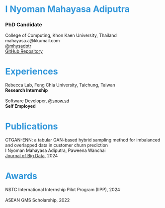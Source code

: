 # <span style="color:#3498db">I Nyoman Mahayasa Adiputra</span>
<h3>PhD Candidate</h3>
College of Computing, Khon Kaen University, Thailand<br>
mahayasa.a@kkumail.com<br>
<a href="https://twitter.com/mhysadptr">@mhysadptr</a><br>
<a href="https://github.com/mahayasa/">GitHub Repository</a>

# <span style="color:#3498db">Experiences</span>
Rebecca Lab, Feng Chia University, Taichung, Taiwan<br>**Research Internship**<br><br>
Software Developer, <a href="https://instagram.com/snow.sd/">@snow.sd</a><br>**Self Employed**<br>

# <span style="color:#3498db">Publications</span>
CTGAN-ENN: a tabular GAN-based hybrid sampling method for imbalanced and overlapped data in customer churn prediction<br>
I Nyoman Mahayasa Adiputra, Paweena Wanchai<br>
<a href="https://link.springer.com/article/10.1186/s40537-024-00982-x">Journal of Big Data</a>, 2024

# <span style="color:#3498db">Awards</span>
NSTC International Internship Pilot Program (IIPP), 2024<br><br>
ASEAN GMS Scholarship, 2022<br>
